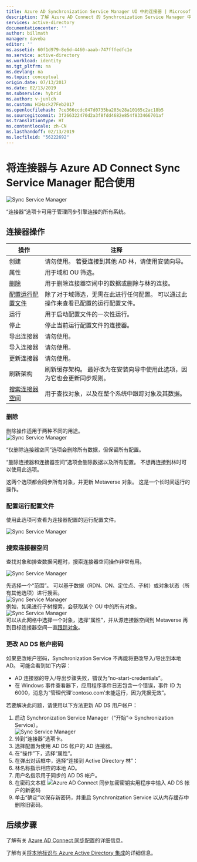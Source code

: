 ```yaml
---
title: Azure AD Synchronization Service Manager UI 中的连接器 | Microsoft 文档
description: 了解 Azure AD Connect 的 Synchronization Service Manager 中的“连接器”选项卡。
services: active-directory
documentationcenter: ''
author: billmath
manager: daveba
editor: ''
ms.assetid: 60f1d979-8e6d-4460-aaab-747fffedfc1e
ms.service: active-directory
ms.workload: identity
ms.tgt_pltfrm: na
ms.devlang: na
ms.topic: conceptual
origin.date: 07/13/2017
ms.date: 02/13/2019
ms.subservice: hybrid
ms.author: v-junlch
ms.custom: H1Hack27Feb2017
ms.openlocfilehash: 7ce366ccdc047d0735ba203e28a10165c2ac18b5
ms.sourcegitcommit: 3f266322470d2a3f8fdd4682e854f833466701af
ms.translationtype: HT
ms.contentlocale: zh-CN
ms.lasthandoff: 02/13/2019
ms.locfileid: "56222692"
---
```

# <a name="using-connectors-with-the-azure-ad-connect-sync-service-manager"></a>将连接器与 Azure AD Connect Sync Service Manager 配合使用

![Sync Service Manager](./media/how-to-connect-sync-service-manager-ui-connectors/connectors.png)

“连接器”选项卡可用于管理同步引擎连接的所有系统。

## <a name="connector-actions"></a>连接器操作
| 操作 | 注释 |
| --- | --- |
| 创建 |请勿使用。 若要连接到其他 AD 林，请使用安装向导。 |
| 属性 |用于域和 OU 筛选。 |
| [删除](#delete) |用于删除连接器空间中的数据或删除与林的连接。 |
| [配置运行配置文件](#configure-run-profiles) |除了对于域筛选，无需在此进行任何配置。 可以通过此操作来查看已配置的运行配置文件。 |
| 运行 |用于启动配置文件的一次性运行。 |
| 停止 |停止当前运行配置文件的连接器。 |
| 导出连接器 |请勿使用。 |
| 导入连接器 |请勿使用。 |
| 更新连接器 |请勿使用。 |
| 刷新架构 |刷新缓存架构。 最好改为在安装向导中使用此选项，因为它也会更新同步规则。 |
| [搜索连接器空间](#search-connector-space) |用于查找对象，以及在整个系统中跟踪对象及其数据。 |

### 删除 <a name="delete"></a>
删除操作适用于两种不同的用途。  
![Sync Service Manager](./media/how-to-connect-sync-service-manager-ui-connectors/connectordelete.png)

“仅删除连接器空间”选项会删除所有数据，但保留所有配置。

“删除连接器和连接器空间”选项会删除数据以及所有配置。 不想再连接到林时可以使用此选项。

这两个选项都会同步所有对象，并更新 Metaverse 对象。 这是一个长时间运行的操作。

### 配置运行配置文件 <a name="configure-run-profiles"></a>
使用此选项可查看为连接器配置的运行配置文件。

![Sync Service Manager](./media/how-to-connect-sync-service-manager-ui-connectors/configurerunprofiles.png)

### 搜索连接器空间 <a name="search-connector-space"></a>
查找对象和排查数据问题时，搜索连接器空间操作非常有用。

![Sync Service Manager](./media/how-to-connect-sync-service-manager-ui-connectors/cssearch.png)

先选择一个“范围”。 可以基于数据（RDN、DN、定位点、子树）或对象状态（所有其他选项）进行搜索。  
![Sync Service Manager](./media/how-to-connect-sync-service-manager-ui-connectors/cssearchscope.png)  
例如，如果进行子树搜索，会获取某个 OU 中的所有对象。  
![Sync Service Manager](./media/how-to-connect-sync-service-manager-ui-connectors/cssearchsubtree.png)  
可以从此网格中选择一个对象，选择“属性”，并从源连接器空间到 Metaverse 再到目标连接器空间一直[跟踪对象](tshoot-connect-object-not-syncing.md)。

### <a name="changing-the-ad-ds-account-password"></a>更改 AD DS 帐户密码
如果更改帐户密码，Synchronization Service 不再能将更改导入/导出到本地 AD。   可能会看到如下内容：

- AD 连接器的导入/导出步骤失败，错误为“no-start-credentials”。
- 在 Windows 事件查看器下，应用程序事件日志包含一个错误，事件 ID 为 6000，消息为“管理代理‘contoso.com’未能运行，因为凭据无效”。

若要解决此问题，请使用以下方法更新 AD DS 用户帐户：


1. 启动 Synchronization Service Manager（“开始”→ Synchronization Service）。
</br>![Sync Service Manager](./media/how-to-connect-sync-service-manager-ui-connectors/startmenu.png)
2. 转到“连接器”选项卡。
3. 选择配置为使用 AD DS 帐户的 AD 连接器。
4. 在“操作”下，选择“属性”。
5. 在弹出对话框中，选择“连接到 Active Directory 林”：
6. 林名称指示相应的本地 AD。
7. 用户名指示用于同步的 AD DS 帐户。
8. 在密码文本框 ![Azure AD Connect 同步加密密钥实用程序](./media/how-to-connect-sync-service-manager-ui-connectors/key6.png)中输入 AD DS 帐户的新密码
9. 单击“确定”以保存新密码，并重启 Synchronization Service 以从内存缓存中删除旧密码。



## <a name="next-steps"></a>后续步骤
了解有关 [Azure AD Connect 同步](how-to-connect-sync-whatis.md)配置的详细信息。

了解有关[将本地标识与 Azure Active Directory 集成](whatis-hybrid-identity.md)的详细信息。

<!-- Update_Description: link update -->

